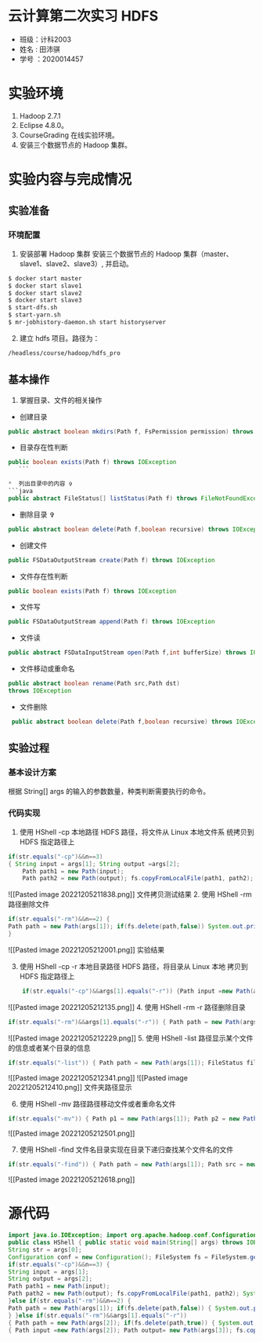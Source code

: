 # 云计算第二次实习 HDFS
* 班级：计科2003
* 姓名 : 田沛骐
* 学号 ：2020014457
# 实验环境
1. Hadoop 2.7.1
2. Eclipse 4.8.0。
3. CourseGrading 在线实验环境。 
4.  安装三个数据节点的 Hadoop 集群。
# 实验内容与完成情况
## 实验准备
### 环境配置
1. 安装部署 Hadoop 集群 安装三个数据节点的 Hadoop 集群（master、slave1、slave2、slave3）, 并启动。
 ```bash
 $ docker start master 
 $ docker start slave1 
 $ docker start slave2 
 $ docker start slave3 
 $ start-dfs.sh 
 $ start-yarn.sh 
 $ mr-jobhistory-daemon.sh start historyserver
```
2.  建立 hdfs 项目。路径为：
```bash
/headless/course/hadoop/hdfs_pro 
```
## 基本操作
1.  掌握目录、文件的相关操作 
* 创建目录 
```JAVA
public abstract boolean mkdirs(Path f, FsPermission permission) throws IOException 
```

 * 目录存在性判断 
 ```JAVA
public boolean exists(Path f) throws IOException
	```

 *  列出目录中的内容 ✞
 ```java
public abstract FileStatus[] listStatus(Path f) throws FileNotFoundException, IOException
```

*  删除目录 ✞ 
```java
public abstract boolean delete(Path f,boolean recursive) throws IOException
```
* 创建文件 
```java
public FSDataOutputStream create(Path f) throws IOException
```
* 文件存在性判断
```java
public boolean exists(Path f) throws IOException
``` 
* 文件写 
```java
public FSDataOutputStream append(Path f) throws IOException 
```
*  文件读
```java
public abstract FSDataInputStream open(Path f,int bufferSize) throws IOException 
```
*  文件移动或重命名 
```java
public abstract boolean rename(Path src,Path dst)
throws IOException
```
*  文件删除 
```java
 public abstract boolean delete(Path f,boolean recursive) throws IOException 
 ```


## 实验过程
### 基本设计方案
根据 String[] args 的输入的参数数量，种类判断需要执行的命令。
### 代码实现 
1. 使用 HShell -cp 本地路径 HDFS 路径，将文件从 Linux 本地文件系 统拷贝到 HDFS 指定路径上 
```java
if(str.equals("-cp")&&n==3)
{ String input = args[1]; String output =args[2];
	Path path1 = new Path(input);
	Path path2 = new Path(output); fs.copyFromLocalFile(path1, path2); System.out.println("File"+input+"has been copyed successfully!"); }
```

![[Pasted image 20221205211838.png]]
										文件拷贝测试结果 
2. 使用 HShell -rm 路径删除文件 
```java
if(str.equals("-rm")&&n==2) { 
Path path = new Path(args[1]); if(fs.delete(path,false)) System.out.println("File"+args[1]+"has been deleted successfully!");
}
```
![[Pasted image 20221205212001.png]]
											实验结果

3.  使用 HShell -cp -r 本地目录路径 HDFS 路径，将目录从 Linux 本地 拷贝到 HDFS 指定路径上
```java
	if(str.equals("-cp")&&args[1].equals("-r")) {Path input =new Path(args[2]); Path output= new Path(args[3]); fs.copyFromLocalFile(false, true, input, output); System.out.println("Directory"+args[2]+"has been copyed successfully!"); } 
```
![[Pasted image 20221205212135.png]]
4. 使用 HShell -rm -r 路径删除目录 
```java
if(str.equals("-rm")&&args[1].equals("-r")) { Path path = new Path(args[2]); if(fs.delete(path,true)) { System.out.println("Directory"+args[2]+"has been deleted successfully!"); } }
```
![[Pasted image 20221205212229.png]]
 5. 使用 HShell -list 路径显示某个文件的信息或者某个目录的信息 
```java
if(str.equals("-list")) { Path path = new Path(args[1]); FileStatus fileS = fs.getFileStatus(path); System.out.println(fileS.toString()); } 
```
![[Pasted image 20221205212341.png]]
![[Pasted image 20221205212410.png]]
	文件夹路径显示
	
 6. 使用 HShell -mv 路径路径移动文件或者重命名文件 
 ```java
 if(str.equals("-mv")) { Path p1 = new Path(args[1]); Path p2 = new Path(args[2]); fs.rename(p1, p2); 
 ```
![[Pasted image 20221205212501.png]]


7. 使用 HShell -find 文件名目录实现在目录下递归查找某个文件名的文件 
```java
if(str.equals("-find")) { Path path = new Path(args[1]); Path src = new Path(args[2]); fs.setWorkingDirectory(src); if(!fs.exists(path)) { System.out.println("File"+args[1]+"is not found!"); }else { System.out.println(fs.getFileStatus(path).getPath()); } } 
```
![[Pasted image 20221205212618.png]]
# 源代码
```java
import java.io.IOException; import org.apache.hadoop.conf.Configuration; import org.apache.hadoop.fs.FileStatus; import org.apache.hadoop.fs.FileSystem; import org.apache.hadoop.fs.Path;
public class HShell { public static void main(String[] args) throws IOException {
String str = args[0]; 
Configuration conf = new Configuration(); FileSystem fs = FileSystem.get(conf); int n=args.length;
if(str.equals("-cp")&&n==3) {
String input = args[1]; 
String output = args[2]; 
Path path1 = new Path(input); 
Path path2 = new Path(output); fs.copyFromLocalFile(path1, path2); System.out.println("File"+input+"has been copyed successfully!"); 
}else if(str.equals("-rm")&&n==2) {
Path path = new Path(args[1]); if(fs.delete(path,false)) { System.out.println("File"+args[1]+"has been deleted successfully!"); 
} }else if(str.equals("-rm")&&args[1].equals("-r")) 
{ Path path = new Path(args[2]); if(fs.delete(path,true)) { System.out.println("Directory"+args[2]+"has been deleted successfully!"); } }else if(str.equals("-cp")&&args[1].equals("-r")) 
{ Path input =new Path(args[2]); Path output= new Path(args[3]); fs.copyFromLocalFile(false, true, input, output); System.out.println("Directory"+args[2]+"has been copyed successfully!"); }else if(str.equals("-list")) { Path path = new Path(args[1]); FileStatus fileS = fs.getFileStatus(path); System.out.println(fileS.toString()); }else if(str.equals("-mv")) { Path p1 = new Path(args[1]); Path p2 = new Path(args[2]); fs.rename(p1, p2); }else if(str.equals("-find")) { Path path = new Path(args[1]); Path src = new Path(args[2]); fs.setWorkingDirectory(src); if(!fs.exists(path)) { System.out.println("File"+args[1]+"is not found!"); }else {  System.out.println(fs.getFileStatus(path).getPath()); } }else { System.out.println("Input Errors!"); } } }
```

